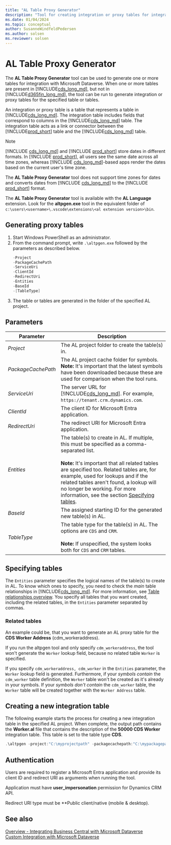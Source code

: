 ```yaml
---
title: "AL Table Proxy Generator"
description: "Tool for creating integration or proxy tables for integration with Microsoft Dataverse from Business Central"
ms.date: 01/04/2024
ms.topic: conceptual
author: SusanneWindfeldPedersen
ms.author: solsen
ms.reviewer: solsen
---
```


# AL Table Proxy Generator

The **AL Table Proxy Generator** tool can be used to generate one or more tables for integration with Microsoft Dataverse. When one or more tables are present in [!INCLUDE[cds_long_md](../includes/cds_long_md.md)], but not in [!INCLUDE[d365fin_long_md](includes/d365fin_long_md.md)], the tool can be run to generate integration or proxy tables for the specified table or tables.

An integration or proxy table is a table that represents a table in [!INCLUDE[cds_long_md](../includes/cds_long_md.md)]. The integration table includes fields that correspond to columns in the [!INCLUDE[cds_long_md](../includes/cds_long_md.md)] table. The integration table acts as a link or connector between the [!INCLUDE[prod_short](includes/prod_short.md)] table and the [!INCLUDE[cds_long_md](../includes/cds_long_md.md)] table.  

> [!NOTE]
> [!INCLUDE [cds_long_md](includes/cds_long_md.md)] and [!INCLUDE [prod_short](includes/prod_short.md)] store dates in different formats. In [!INCLUDE [prod_short](includes/prod_short.md)], all users see the same date across all time zones, whereas [!INCLUDE [cds_long_md](includes/cds_long_md.md)]-based apps render the dates based on the current user's time zone.
>
> The **AL Table Proxy Generator** tool does not support time zones for dates and converts dates from [!INCLUDE [cds_long_md](includes/cds_long_md.md)] to the [!INCLUDE [prod_short](includes/prod_short.md)] format.

The **AL Table Proxy Generator** tool is available with the **AL Language** extension. Look for the **altpgen.exe** tool in the equivalent folder of `c:\users\<username>\.vscode\extensions\<al extension version>\bin`. 

## Generating proxy tables

1. Start Windows PowerShell as an administrator.
2. From the command prompt, write `.\altpgen.exe` followed by the parameters as described below.  
    ```powershell
    -Project
    -PackageCachePath
    -ServiceUri
    -ClientId
    -RedirectUri
    -Entities
    -BaseId
    -[TableType]
    ```
3. The table or tables are generated in the folder of the specified AL project.

## Parameters

|Parameter|Description|
|---------|-----------|
|*Project*| The AL project folder to create the table(s) in.|
|*PackageCachePath*| The AL project cache folder for symbols. <br> **Note:** It's important that the latest symbols have been downloaded because these are used for comparison when the tool runs. |
|*ServiceUri*| The server URL for [!INCLUDE[cds_long_md](../includes/cds_long_md.md)]. For example, `https://tenant.crm.dynamics.com`.|
|*ClientId*| The client ID for Microsoft Entra application.
|*RedirectUri*| The redirect URI for Microsoft Entra application.
|*Entities*| The table(s) to create in AL. If multiple, this must be specified as a comma-separated list.<br><br>**Note:** It's important that all related tables are specified too. Related tables are, for example, used for lookups and if the related tables aren't found, a lookup will no longer be working. For more information, see the section [Specifying tables](devenv-al-table-proxy-generator.md#specifying-tables). |
|*BaseId*| The assigned starting ID for the generated new table(s) in AL. |
|*TableType*| The table type for the table(s) in AL. The options are `CDS` and `CRM`. <br><br>**Note:** If unspecified, the system looks both for `CDS` and `CRM` tables. |

## Specifying tables

The `Entities` parameter specifies the logical names of the table(s) to create in AL. To know which ones to specify, you need to check the *main* table relationships in [!INCLUDE[cds_long_md](../includes/cds_long_md.md)]. For more information, see [Table relationships overview](/powerapps/maker/common-data-service/create-edit-entity-relationships). You specify all tables that you want created, including the related tables, in the `Entities` parameter separated by commas.

### Related tables

An example could be, that you want to generate an AL proxy table for the **CDS Worker Address** (cdm_workeraddress). 
 
If you run the altpgen tool and only specify `cdm_workeraddress`, the tool won't generate the `Worker` lookup field, because no related table `Worker` is specified.

If you specify `cdm_workeraddress, cdm_worker` in the `Entities` parameter, the `Worker` lookup field is generated. Furthermore, if your *symbols contain* the `cdm_worker` table definition, the `Worker` table won't be created as it's already in your symbols. If your *symbols don't contain* the `cdm_worker` table, the `Worker` table will be created together with the `Worker Address` table.  

## Creating a new integration table

The following example starts the process for creating a new integration table in the specified AL project. When complete, the output path contains the **Worker.al** file that contains the description of the **50000 CDS Worker** integration table. This table is set to the table type **CDS**.

```powershell
.\altpgen -project:"C:\myprojectpath" -packagecachepath:"C:\mypackagepath" -serviceuri:"https://tenant.crm.dynamics.com" -clientid:00000000-0000-0000-0000-000000000000 -redirecturi:"https://localhost:8080" -entities:cdm_worker,cdm_workeraddress -baseid:50000 -tabletype:CDS 
```

## Authentication

Users are required to register a Microsoft Entra application and provide its client ID and redirect URI as arguments when running the tool.

Application must have **user_impersonation** permission for Dynamics CRM API. 

Redirect URI type must be **Public client/native (mobile & desktop).

## See also

[Overview - Integrating Business Central with Microsoft Dataverse](../developer/dataverse-integration-overview.md)  
[Custom Integration with Microsoft Dataverse](../administration/administration-custom-cds-integration.md)  

